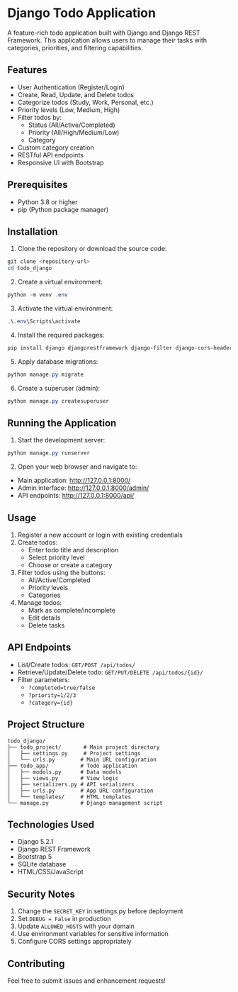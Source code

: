 # Django Todo Application

A feature-rich todo application built with Django and Django REST Framework. This application allows users to manage their tasks with categories, priorities, and filtering capabilities.

## Features

- User Authentication (Register/Login)
- Create, Read, Update, and Delete todos
- Categorize todos (Study, Work, Personal, etc.)
- Priority levels (Low, Medium, High)
- Filter todos by:
  - Status (All/Active/Completed)
  - Priority (All/High/Medium/Low)
  - Category
- Custom category creation
- RESTful API endpoints
- Responsive UI with Bootstrap

## Prerequisites

- Python 3.8 or higher
- pip (Python package manager)

## Installation

1. Clone the repository or download the source code:
```powershell
git clone <repository-url>
cd todo_django
```

2. Create a virtual environment:
```powershell
python -m venv .env
```

3. Activate the virtual environment:
```powershell
.\.env\Scripts\activate
```

4. Install the required packages:
```powershell
pip install django djangorestframework django-filter django-cors-headers
```

5. Apply database migrations:
```powershell
python manage.py migrate
```

6. Create a superuser (admin):
```powershell
python manage.py createsuperuser
```

## Running the Application

1. Start the development server:
```powershell
python manage.py runserver
```

2. Open your web browser and navigate to:
- Main application: http://127.0.0.1:8000/
- Admin interface: http://127.0.0.1:8000/admin/
- API endpoints: http://127.0.0.1:8000/api/

## Usage

1. Register a new account or login with existing credentials
2. Create todos:
   - Enter todo title and description
   - Select priority level
   - Choose or create a category
3. Filter todos using the buttons:
   - All/Active/Completed
   - Priority levels
   - Categories
4. Manage todos:
   - Mark as complete/incomplete
   - Edit details
   - Delete tasks

## API Endpoints

- List/Create todos: `GET/POST /api/todos/`
- Retrieve/Update/Delete todo: `GET/PUT/DELETE /api/todos/{id}/`
- Filter parameters:
  - `?completed=true/false`
  - `?priority=1/2/3`
  - `?category={id}`

## Project Structure

```
todo_django/
├── todo_project/       # Main project directory
│   ├── settings.py     # Project settings
│   └── urls.py        # Main URL configuration
├── todo_app/          # Todo application
│   ├── models.py      # Data models
│   ├── views.py       # View logic
│   ├── serializers.py # API serializers
│   ├── urls.py        # App URL configuration
│   └── templates/     # HTML templates
└── manage.py          # Django management script
```

## Technologies Used

- Django 5.2.1
- Django REST Framework
- Bootstrap 5
- SQLite database
- HTML/CSS/JavaScript

## Security Notes

1. Change the `SECRET_KEY` in settings.py before deployment
2. Set `DEBUG = False` in production
3. Update `ALLOWED_HOSTS` with your domain
4. Use environment variables for sensitive information
5. Configure CORS settings appropriately

## Contributing

Feel free to submit issues and enhancement requests!
